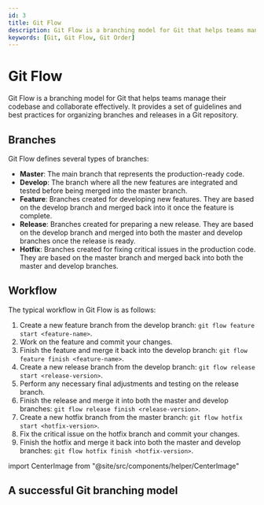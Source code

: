 ```yaml
---
id: 3
title: Git Flow
description: Git Flow is a branching model for Git that helps teams manage their codebase and collaborate effectively. It provides a set of guidelines and best practices for organizing branches and releases in a Git repository.
keywords: [Git, Git Flow, Git Order]
---
```


# Git Flow

Git Flow is a branching model for Git that helps teams manage their codebase and collaborate effectively. It provides a set of guidelines and best practices for organizing branches and releases in a Git repository.

## Branches

Git Flow defines several types of branches:

- **Master**: The main branch that represents the production-ready code.
- **Develop**: The branch where all the new features are integrated and tested before being merged into the master branch.
- **Feature**: Branches created for developing new features. They are based on the develop branch and merged back into it once the feature is complete.
- **Release**: Branches created for preparing a new release. They are based on the develop branch and merged into both the master and develop branches once the release is ready.
- **Hotfix**: Branches created for fixing critical issues in the production code. They are based on the master branch and merged back into both the master and develop branches.

## Workflow

The typical workflow in Git Flow is as follows:

1. Create a new feature branch from the develop branch: `git flow feature start <feature-name>`.
2. Work on the feature and commit your changes.
3. Finish the feature and merge it back into the develop branch: `git flow feature finish <feature-name>`.
4. Create a new release branch from the develop branch: `git flow release start <release-version>`.
5. Perform any necessary final adjustments and testing on the release branch.
6. Finish the release and merge it into both the master and develop branches: `git flow release finish <release-version>`.
7. Create a new hotfix branch from the master branch: `git flow hotfix start <hotfix-version>`.
8. Fix the critical issue on the hotfix branch and commit your changes.
9. Finish the hotfix and merge it back into both the master and develop branches: `git flow hotfix finish <hotfix-version>`.

import CenterImage from "@site/src/components/helper/CenterImage"

## A successful Git branching model

<!-- <CenterImage size="0%" src="https://nvie.com/img/git-model@2x.png" /> -->
<CenterImage src="https://gitbook.tw/images/tw/gitflow/why-need-git-flow/flow.png" />